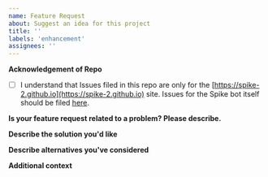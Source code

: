 ```yaml
---
name: Feature Request
about: Suggest an idea for this project
title: ''
labels: 'enhancement'
assignees: ''
---
```


<!-- Thanks for taking the time to request a feature! Please fill in the following. -->
<!-- If this relates to a bug you've found, please file a Bug Report instead. -->
<!-- We'll be in touch if we need any other information. -->
<!-- Once submitted, follow this issue's progress on the project board. -->
<!-- Notes like this are comments and won't appear in the report. -->
<!-- WARNING: Make sure no sensitive info is included! -->

**Acknowledgement of Repo**
<!-- Check the box below to confirm -->
- [ ] I understand that Issues filed in this repo are only for the [https://spike-2.github.io](https://spike-2.github.io) site. Issues for the Spike bot itself should be filed [here](https://github.com/spike-2/Spike-2/issues/new/choose).

**Is your feature request related to a problem? Please describe.**
<!-- A clear and concise description of what the problem is. Ex. I'm always frustrated when [...] -->
<!-- If this relates to a bug you've found, please file a Bug Report instead. -->

**Describe the solution you'd like**
<!-- A clear and concise description of what you want to happen. -->

**Describe alternatives you've considered**
<!-- A clear and concise description of any alternative solutions or features you've considered. -->

**Additional context**
<!-- Add any other context or screenshots about the feature request here. -->
<!-- WARNING: Make sure no sensitive info is included! -->

